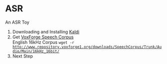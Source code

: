 # ASR
An ASR Toy

1. Downloading and Installing [Kaldi](http://kaldi.sourceforge.net/install.html)
2. Get [VoxForge Speech Corpus](http://www.repository.voxforge1.org/downloads/SpeechCorpus/Trunk/)<br/>
  English 16kHz Corpus
  <code>wget -r http://www.repository.voxforge1.org/downloads/SpeechCorpus/Trunk/Audio/Main/16kHz_16bit/</code>
2. Next Step

